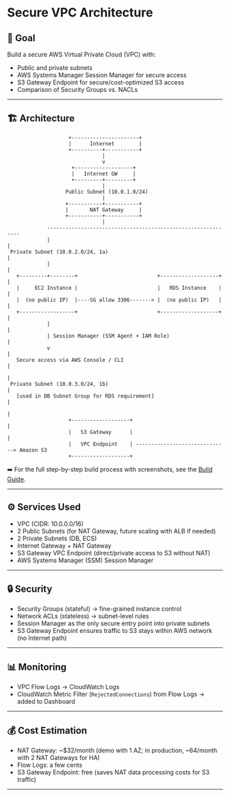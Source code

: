 # Secure VPC Architecture

## 🎯 Goal
Build a secure AWS Virtual Private Cloud (VPC) with:
- Public and private subnets
- AWS Systems Manager Session Manager for secure access
- S3 Gateway Endpoint for secure/cost-optimized S3 access
- Comparison of Security Groups vs. NACLs

---

## 🏗️ Architecture
```text
                    +----------------------+
                    |      Internet        |
                    +----------+-----------+
                               |
                               v
                     +-------------------+
                     |   Internet GW     |
                     +---------+---------+
                               |
                   Public Subnet (10.0.1.0/24)
                               |
                   +-----------+-----------+
                   |       NAT Gateway     |
                   +-----------+-----------+
                               |
             -------------------------------------------------------------
             |                                                           |
 Private Subnet (10.0.2.0/24, 1a)                                        |
             |                                                           |
   +---------+--------+                          +-------------------+   |
   |     EC2 Instance |                          |   RDS Instance    |   |
   |  (no public IP)  |----SG allow 3306-------> |  (no public IP)   |   |
   +------------------+                          +-------------------+   |
             |                                                           |
             | Session Manager (SSM Agent + IAM Role)                    |
             v                                                           |
   Secure access via AWS Console / CLI                                   |
                                                                         |
 Private Subnet (10.0.3.0/24, 1b)                                        |
   [used in DB Subnet Group for RDS requirement]                         |
                                                                         |
                    +-------------------+                                |
                    |   S3 Gateway      |                                |
                    |   VPC Endpoint    | ------------------------------> Amazon S3
                    +-------------------+
```   

➡️ For the full step-by-step build process with screenshots, see the [Build Guide](./docs/BUILD.md).

---

## ⚙️ Services Used
- VPC (CIDR: 10.0.0.0/16)
- 2 Public Subnets (for NAT Gateway, future scaling with ALB if needed)
- 2 Private Subnets (DB, ECS)
- Internet Gateway + NAT Gateway
- S3 Gateway VPC Endpoint (direct/private access to S3 without NAT)
- AWS Systems Manager (SSM) Session Manager

---

## 🔒 Security
- Security Groups (stateful) → fine-grained instance control
- Network ACLs (stateless) → subnet-level rules
- Session Manager as the only secure entry point into private subnets
- S3 Gateway Endpoint ensures traffic to S3 stays within AWS network (no Internet path)

---

## 📊 Monitoring
- VPC Flow Logs → CloudWatch Logs
- CloudWatch Metric Filter (`RejectedConnections`) from Flow Logs → added to Dashboard

---

## 💰 Cost Estimation
- NAT Gateway: ~$32/month (demo with 1 AZ; in production, ~64/month with 2 NAT Gateways for HA)
- Flow Logs: a few cents
- S3 Gateway Endpoint: free (saves NAT data processing costs for S3 traffic)

---


